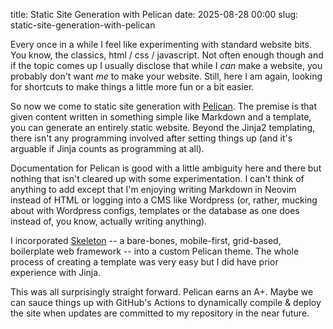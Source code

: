 title: Static Site Generation with Pelican
date: 2025-08-28 00:00
slug: static-site-generation-with-pelican

Every once in a while I feel like experimenting with standard website bits. You
know, the classics, html / css / javascript. Not often enough though and if the
topic comes up I usually disclose that while I *can* make a website, you
probably don't want *me* to make your website. Still, here I am again, looking
for shortcuts to make things a little more fun or a bit easier.

So now we come to static site generation with [Pelican](https://getpelican.com).
The premise is that given content written in something simple like Markdown and
a template, you can generate an entirely static website. Beyond the Jinja2
templating, there isn't any programming involved after setting things up (and
it's arguable if Jinja counts as programming at all).

Documentation for Pelican is good with a little ambiguity here and there but
nothing that isn't cleared up with some experimentation. I can't think of
anything to add except that I'm enjoying writing Markdown in Neovim instead of
HTML or logging into a CMS like Wordpress (or, rather, mucking about with
Wordpress configs, templates or the database as one does instead of, you know,
actually writing anything).

I incorporated [Skeleton](https://getskeleton.com) -- a bare-bones, mobile-first,
grid-based, boilerplate web framework -- into a custom Pelican theme. The whole
process of creating a template was very easy but I did have prior experience
with Jinja.

This was all surprisingly straight forward. Pelican earns an A+. Maybe we can
sauce things up with GitHub's Actions to dynamically compile & deploy the site
when updates are committed to my repository in the near future.
